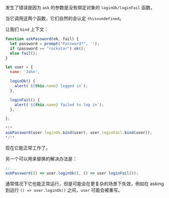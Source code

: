 
发生了错误是因为 `ask` 的参数是没有绑定对象的 `loginOk/loginFail` 函数。

当它调用这两个函数，它们自然的会认定 `this=undefined`。

让我们 `bind` 上下文：

```js run
function askPassword(ok, fail) {
  let password = prompt("Password?", '');
  if (password == "rockstar") ok();
  else fail();
}

let user = {
  name: 'John',

  loginOk() {
    alert(`${this.name} logged in`);
  },

  loginFail() {
    alert(`${this.name} failed to log in`);
  },

};

*!*
askPassword(user.loginOk.bind(user), user.loginFail.bind(user));
*/!*
```

现在它能正常工作了。

另一个可以用来替换的解决办法是：
```js
//...
askPassword(() => user.loginOk(), () => user.loginFail());
```

通常情况下它也能正常运行，但是可能会在更复杂的场景下失效，例如在 asking 到运行 `() => user.loginOk()` 之间，`user` 可能会被重写。


